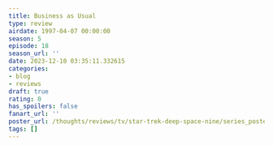 ```yaml
---
title: Business as Usual
type: review
airdate: 1997-04-07 00:00:00
season: 5
episode: 18
season_url: ''
date: 2023-12-10 03:35:11.332615
categories:
- blog
- reviews
draft: true
rating: 0
has_spoilers: false
fanart_url: ''
poster_url: /thoughts/reviews/tv/star-trek-deep-space-nine/series_poster.jpg
tags: []
---
```


